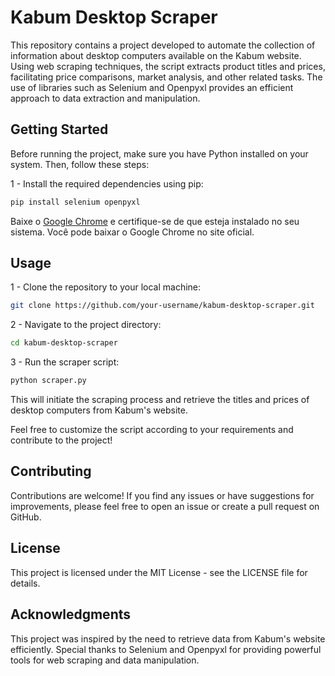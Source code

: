# Kabum Desktop Scraper

This repository contains a project developed to automate the collection of information about desktop computers available on the Kabum website. Using web scraping techniques, the script extracts product titles and prices, facilitating price comparisons, market analysis, and other related tasks. The use of libraries such as Selenium and Openpyxl provides an efficient approach to data extraction and manipulation.

## Getting Started

Before running the project, make sure you have Python installed on your system. Then, follow these steps:

1 - Install the required dependencies using pip:

```bash
pip install selenium openpyxl
```

Baixe o [Google Chrome](https://www.google.com/chrome/) e certifique-se de que esteja instalado no seu sistema. Você pode baixar o Google Chrome no site oficial.

## Usage

1 - Clone the repository to your local machine:

```bash
git clone https://github.com/your-username/kabum-desktop-scraper.git
```

2 - Navigate to the project directory:

```bash
cd kabum-desktop-scraper
```

3 - Run the scraper script:

```bash
python scraper.py
```

This will initiate the scraping process and retrieve the titles and prices of desktop computers from Kabum's website.

Feel free to customize the script according to your requirements and contribute to the project!

## Contributing

Contributions are welcome! If you find any issues or have suggestions for improvements, please feel free to open an issue or create a pull request on GitHub.

## License

This project is licensed under the MIT License - see the LICENSE file for details.

## Acknowledgments

This project was inspired by the need to retrieve data from Kabum's website efficiently.
Special thanks to Selenium and Openpyxl for providing powerful tools for web scraping and data manipulation.
